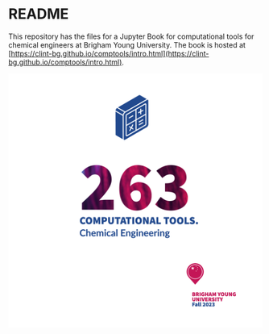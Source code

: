 # README
This repository has the files for a Jupyter Book for computational tools for chemical engineers at Brigham Young University. The book is hosted at [https://clint-bg.github.io/comptools/intro.html](https://clint-bg.github.io/comptools/intro.html).

![class logo](./logo.png)